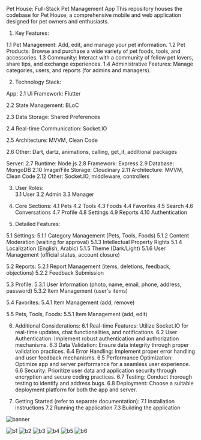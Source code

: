 Pet House: Full-Stack Pet Management App
This repository houses the codebase for Pet House, a comprehensive mobile and web application designed for pet owners and enthusiasts.

1. Key Features:

1.1 Pet Management: Add, edit, and manage your pet information.
1.2 Pet Products: Browse and purchase a wide variety of pet foods, tools, and accessories.
1.3 Community: Interact with a community of fellow pet lovers, share tips, and exchange experiences.
1.4 Administrative Features: Manage categories, users, and reports (for admins and managers).

2. Technology Stack:
   
App:
  2.1 UI Framework: Flutter
  
  2.2 State Management: BLoC
  
  2.3 Data Storage: Shared Preferences
  
  2.4 Real-time Communication: Socket.IO
  
  2.5 Architecture: MVVM, Clean Code
  
  2.6 Other: Dart, dartz, animations, calling, get_it, additional packages

Server:
2.7 Runtime: Node.js
2.8 Framework: Express
2.9 Database: MongoDB
2.10 Image/File Storage: Cloudinary
2.11 Architecture: MVVM, Clean Code
2.12 Other: Socket.IO, middleware, controllers

3. User Roles:   
3.1 User
3.2 Admin
3.3 Manager

4. Core Sections:
4.1 Pets
4.2 Tools
4.3 Foods
4.4 Favorites
4.5 Search
4.6 Conversations
4.7 Profile
4.8 Settings
4.9 Reports
4.10 Authentication

5. Detailed Features:

5.1 Settings:
5.1.1 Category Management (Pets, Tools, Foods)
5.1.2 Content Moderation (waiting for approval)
5.1.3 Intellectual Property Rights
5.1.4 Localization (English, Arabic)
5.1.5 Theme (Dark/Light)
5.1.6 User Management (official status, account closure)

5.2 Reports:
5.2.1 Report Management (items, deletions, feedback, objections)
5.2.2 Feedback Submission

5.3 Profile:
5.3.1 User Information (photo, name, email, phone, address, password)
5.3.2 Item Management (user's items)

5.4 Favorites:
5.4.1 Item Management (add, remove)

5.5 Pets, Tools, Foods:
5.5.1 Item Management (add, edit)

6. Additional Considerations:
6.1 Real-time Features: Utilize Socket.IO for real-time updates, chat functionalities, and notifications.
6.2 User Authentication: Implement robust authentication and authorization mechanisms.
6.3 Data Validation: Ensure data integrity through proper validation practices.
6.4 Error Handling: Implement proper error handling and user feedback mechanisms.
6.5 Performance Optimization: Optimize app and server performance for a seamless user experience.
6.6 Security: Prioritize user data and application security through encryption and secure coding practices.
6.7 Testing: Conduct thorough testing to identify and address bugs.
6.8 Deployment: Choose a suitable deployment platform for both the app and server.
   
7. Getting Started (refer to separate documentation):
7.1 Installation instructions
7.2 Running the application
7.3 Building the application

![banner](https://github.com/Wesam-Alessa/pet-house/assets/85794958/c3d87750-fcc1-4603-bce5-271a7981c77d)

![b1](https://github.com/Wesam-Alessa/pet-house/assets/85794958/c6d3d2ce-7754-4579-8ea7-9303b737fcd1)
![b2](https://github.com/Wesam-Alessa/pet-house/assets/85794958/0adcaaff-7075-4c8d-b7f8-d2dc927a6d47)
![b3](https://github.com/Wesam-Alessa/pet-house/assets/85794958/e7cbeee9-7b2f-476c-9b03-981aa65029d3)
![b4](https://github.com/Wesam-Alessa/pet-house/assets/85794958/128d4573-3139-41c4-9eb2-c5fd12f3d326)
![b5](https://github.com/Wesam-Alessa/pet-house/assets/85794958/d5989efb-2779-48c0-9998-bbc31565a111)
![b6](https://github.com/Wesam-Alessa/pet-house/assets/85794958/ef87598b-15b9-4603-bf77-7dba8c6b5c9f)


